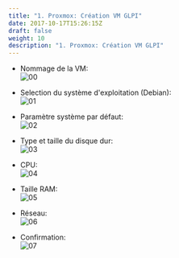 ```yaml
---
title: "1. Proxmox: Création VM GLPI"
date: 2017-10-17T15:26:15Z
draft: false
weight: 10
description: "1. Proxmox: Création VM GLPI"
---
```


- Nommage de la VM:  
![00](/images/GLPI/CreationVM/00.PNG)

- Selection du système d'exploitation (Debian):  
![01](/images/GLPI/CreationVM/01.PNG)

- Paramètre système par défaut:  
![02](/images/GLPI/CreationVM/02.PNG)

- Type et taille du disque dur:  
![03](/images/GLPI/CreationVM/03.PNG)

- CPU:  
![04](/images/GLPI/CreationVM/04.PNG)

- Taille RAM:  
![05](/images/GLPI/CreationVM/05.PNG)

- Réseau:  
![06](/images/GLPI/CreationVM/06.PNG)

- Confirmation:  
![07](/images/GLPI/CreationVM/07.PNG)